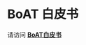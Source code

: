 # BoAT 白皮书
请访问 [**BoAT白皮书**](https://aitos-io.github.io/BoAT-EdgeDocs/zh-cn/BoAT_Blockchain_IoT_Module_Product_White_Paper_cn.pdf)
